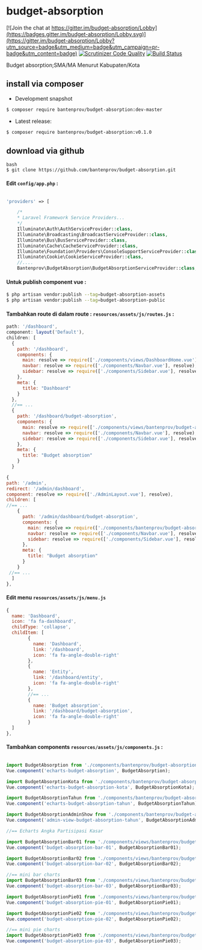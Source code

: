 # budget-absorption

[![Join the chat at https://gitter.im/budget-absorption/Lobby](https://badges.gitter.im/budget-absorption/Lobby.svg)](https://gitter.im/budget-absorption/Lobby?utm_source=badge&utm_medium=badge&utm_campaign=pr-badge&utm_content=badge)
[![Scrutinizer Code Quality](https://scrutinizer-ci.com/g/bantenprov/budget-absorption/badges/quality-score.png?b=master)](https://scrutinizer-ci.com/g/bantenprov/budget-absorption/?branch=master)
[![Build Status](https://scrutinizer-ci.com/g/bantenprov/budget-absorption/badges/build.png?b=master)](https://scrutinizer-ci.com/g/bantenprov/budget-absorption/build-status/master)

Budget absorption;SMA/MA Menurut Kabupaten/Kota

## install via composer

- Development snapshot
```bash
$ composer require bantenprov/budget-absorption:dev-master
```
- Latest release:

```bash
$ composer require bantenprov/budget-absorption:v0.1.0
```

## download via github
~~~
bash
$ git clone https://github.com/bantenprov/budget-absorption.git
~~~


#### Edit `config/app.php` :
```php

'providers' => [

    /*
    * Laravel Framework Service Providers...
    */
    Illuminate\Auth\AuthServiceProvider::class,
    Illuminate\Broadcasting\BroadcastServiceProvider::class,
    Illuminate\Bus\BusServiceProvider::class,
    Illuminate\Cache\CacheServiceProvider::class,
    Illuminate\Foundation\Providers\ConsoleSupportServiceProvider::class,
    Illuminate\Cookie\CookieServiceProvider::class,
    //....
    Bantenprov\BudgetAbsorption\BudgetAbsorptionServiceProvider::class,

```

#### Untuk publish component vue :

```bash
$ php artisan vendor:publish --tag=budget-absorption-assets
$ php artisan vendor:publish --tag=budget-absorption-public
```
#### Tambahkan route di dalam route : `resources/assets/js/routes.js` :

```javascript
path: '/dashboard',
component: layout('Default'),
children: [
  {
    path: '/dashboard',
    components: {
      main: resolve => require(['./components/views/DashboardHome.vue'], resolve),
      navbar: resolve => require(['./components/Navbar.vue'], resolve),
      sidebar: resolve => require(['./components/Sidebar.vue'], resolve)
    },
    meta: {
      title: "Dashboard"
    }
  },
  //== ...
  {
    path: '/dashboard/budget-absorption',
    components: {
      main: resolve => require(['./components/views/bantenprov/budget-absorption/DashboardBudgetAbsorption.vue'], resolve),
      navbar: resolve => require(['./components/Navbar.vue'], resolve),
      sidebar: resolve => require(['./components/Sidebar.vue'], resolve)
    },
    meta: {
      title: "Budget absorption"
    }
  }
```

```javascript
{
path: '/admin',
redirect: '/admin/dashboard',
component: resolve => require(['./AdminLayout.vue'], resolve),
children: [
//== ...
    {
      path: '/admin/dashboard/budget-absorption',
      components: {
        main: resolve => require(['./components/bantenprov/budget-absorption/BudgetAbsorptionAdmin.show.vue'], resolve),
        navbar: resolve => require(['./components/Navbar.vue'], resolve),
        sidebar: resolve => require(['./components/Sidebar.vue'], resolve)
      },
      meta: {
        title: "Budget absorption"
      }
    }
 //== ...   
  ]
},

```
#### Edit menu `resources/assets/js/menu.js`

```javascript
{
  name: 'Dashboard',
  icon: 'fa fa-dashboard',
  childType: 'collapse',
  childItem: [
        {
          name: 'Dashboard',
          link: '/dashboard',
          icon: 'fa fa-angle-double-right'
        },
        {
          name: 'Entity',
          link: '/dashboard/entity',
          icon: 'fa fa-angle-double-right'
        },
        //== ...
        {
          name: 'Budget absorption',
          link: '/dashboard/budget-absorption',
          icon: 'fa fa-angle-double-right'
        }
  ]
},

```

#### Tambahkan components `resources/assets/js/components.js` :

```javascript

import BudgetAbsorption from './components/bantenprov/budget-absorption/BudgetAbsorption.chart.vue';
Vue.component('echarts-budget-absorption', BudgetAbsorption);

import BudgetAbsorptionKota from './components/bantenprov/budget-absorption/BudgetAbsorptionKota.chart.vue';
Vue.component('echarts-budget-absorption-kota', BudgetAbsorptionKota);

import BudgetAbsorptionTahun from './components/bantenprov/budget-absorption/BudgetAbsorptionTahun.chart.vue';
Vue.component('echarts-budget-absorption-tahun', BudgetAbsorptionTahun);

import BudgetAbsorptionAdminShow from './components/bantenprov/budget-absorption/BudgetAbsorptionAdmin.show.vue';
Vue.component('admin-view-budget-absorption-tahun', BudgetAbsorptionAdminShow);

//== Echarts Angka Partisipasi Kasar

import BudgetAbsorptionBar01 from './components/views/bantenprov/budget-absorption/BudgetAbsorptionBar01.vue';
Vue.component('budget-absorption-bar-01', BudgetAbsorptionBar01);

import BudgetAbsorptionBar02 from './components/views/bantenprov/budget-absorption/BudgetAbsorptionBar02.vue';
Vue.component('budget-absorption-bar-02', BudgetAbsorptionBar02);

//== mini bar charts
import BudgetAbsorptionBar03 from './components/views/bantenprov/budget-absorption/BudgetAbsorptionBar03.vue';
Vue.component('budget-absorption-bar-03', BudgetAbsorptionBar03);

import BudgetAbsorptionPie01 from './components/views/bantenprov/budget-absorption/BudgetAbsorptionPie01.vue';
Vue.component('budget-absorption-pie-01', BudgetAbsorptionPie01);

import BudgetAbsorptionPie02 from './components/views/bantenprov/budget-absorption/BudgetAbsorptionPie02.vue';
Vue.component('budget-absorption-pie-02', BudgetAbsorptionPie02);

//== mini pie charts
import BudgetAbsorptionPie03 from './components/views/bantenprov/budget-absorption/BudgetAbsorptionPie03.vue';
Vue.component('budget-absorption-pie-03', BudgetAbsorptionPie03);
```

